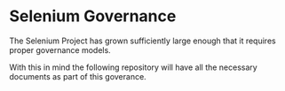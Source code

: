 # Selenium Governance

The Selenium Project has grown sufficiently large enough that it requires proper governance models.

With this in mind the following repository will have all the necessary documents as part of this goverance.
